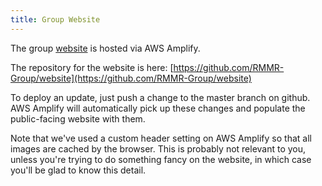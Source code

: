 ```yaml
---
title: Group Website
---
```

The group [website](https://www.rmmrgroup.org) is hosted via AWS Amplify.

The repository for the website is here:
[https://github.com/RMMR-Group/website](https://github.com/RMMR-Group/website)

To deploy an update, just push a change to the master branch on github. AWS Amplify will automatically pick up these changes and populate the public-facing website with them.

Note that we've used a custom header setting on AWS Amplify so that all images are cached by the browser. This is probably not relevant to you, unless you're trying to do something fancy on the website, in which case you'll be glad to know this detail.
